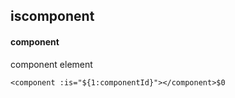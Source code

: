 ## iscomponent
#### component
component element
```
<component :is="${1:componentId}"></component>$0
```